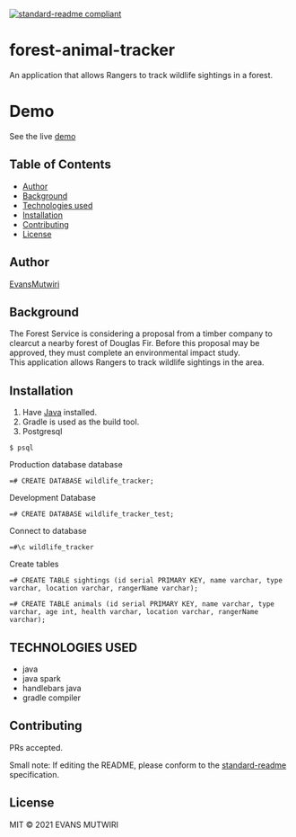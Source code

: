 [![standard-readme compliant](https://img.shields.io/badge/readme%20style-standard-brightgreen.svg?style=flat-square)](https://github.com/RichardLitt/standard-readme)
# forest-animal-tracker

An application that allows Rangers to track wildlife sightings in a forest.

# Demo
See the live [demo](forest-animal-tracker.herokuapp.com/)


## Table of Contents
- [Author](#author)
- [Background](#background)
- [Technologies used](#technologies-used)
- [Installation](#installation)
- [Contributing](#contributing)
- [License](#license)

## Author

[EvansMutwiri](https://github.com/EvansMutwiri)

## Background
The Forest Service is considering a proposal from a timber company to clearcut a nearby forest of Douglas Fir.  Before this proposal may be approved, they must complete an environmental impact study.  
This application allows Rangers to track wildlife sightings in the area.
## Installation
1. Have [Java](https://sdkman.io/) installed.  
2. Gradle is used as the build tool.  
3. Postgresql
```
$ psql
```
Production database database
```
=# CREATE DATABASE wildlife_tracker;
```
Development Database
```
=# CREATE DATABASE wildlife_tracker_test;
```
Connect to database
```
=#\c wildlife_tracker
```
Create tables
```
=# CREATE TABLE sightings (id serial PRIMARY KEY, name varchar, type varchar, location varchar, rangerName varchar); 
```
```
=# CREATE TABLE animals (id serial PRIMARY KEY, name varchar, type varchar, age int, health varchar, location varchar, rangerName varchar); 
```
## TECHNOLOGIES USED
- java
- java spark
- handlebars java
- gradle compiler

## Contributing

PRs accepted.

Small note: If editing the README, please conform to the [standard-readme](https://github.com/RichardLitt/standard-readme) specification.

## License

MIT © 2021 EVANS MUTWIRI
